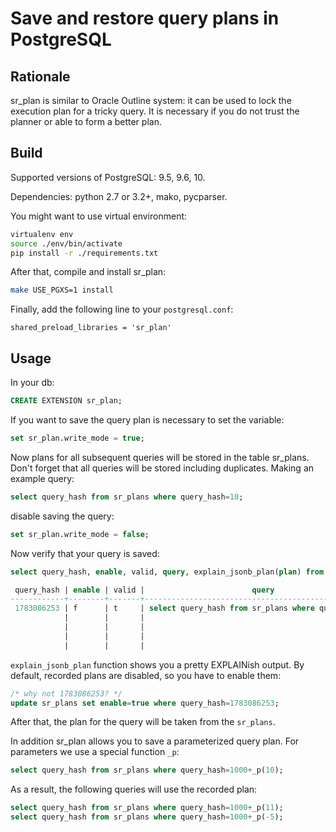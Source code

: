 # Save and restore query plans in PostgreSQL

## Rationale

sr_plan is similar to Oracle Outline system: it can be used to lock the execution plan for a tricky query. It is necessary if you do not trust the planner or able to form a better plan.

## Build

Supported versions of PostgreSQL: 9.5, 9.6, 10.

Dependencies: python 2.7 or 3.2+, mako, pycparser.

You might want to use virtual environment:
```bash
virtualenv env
source ./env/bin/activate
pip install -r ./requirements.txt
```

After that, compile and install sr_plan:
```bash
make USE_PGXS=1 install
```

Finally, add the following line to your `postgresql.conf`:
```
shared_preload_libraries = 'sr_plan'
```

## Usage
In your db:
```SQL
CREATE EXTENSION sr_plan;
```
If you want to save the query plan is necessary to set the variable:
```SQL
set sr_plan.write_mode = true;
```
Now plans for all subsequent queries will be stored in the table sr_plans. Don't forget that all queries will be stored including duplicates.
Making an example query:
```SQL
select query_hash from sr_plans where query_hash=10;
```
disable saving the query:
```SQL
set sr_plan.write_mode = false;
```
Now verify that your query is saved:
```SQL
select query_hash, enable, valid, query, explain_jsonb_plan(plan) from sr_plans;

 query_hash | enable | valid |                        query                         |                 explain_jsonb_plan                 
------------+--------+-------+------------------------------------------------------+----------------------------------------------------
 1783086253 | f      | t     | select query_hash from sr_plans where query_hash=10; | Bitmap Heap Scan on sr_plans                      +
            |        |       |                                                      |   Recheck Cond: (query_hash = 10)                 +
            |        |       |                                                      |   ->  Bitmap Index Scan on sr_plans_query_hash_idx+
            |        |       |                                                      |         Index Cond: (query_hash = 10)             +
            |        |       |                                                      | 

```

`explain_jsonb_plan` function shows you a pretty EXPLAINish output. By default, recorded plans are disabled, so you have to enable them:

```SQL
/* why not 1783086253? */
update sr_plans set enable=true where query_hash=1783086253;
```

After that, the plan for the query will be taken from the `sr_plans`.

In addition sr_plan allows you to save a parameterized query plan. For parameters we use a special function `_p`:

```SQL
select query_hash from sr_plans where query_hash=1000+_p(10);
```

As a result, the following queries will use the recorded plan:

```SQL
select query_hash from sr_plans where query_hash=1000+_p(11);
select query_hash from sr_plans where query_hash=1000+_p(-5);
```
